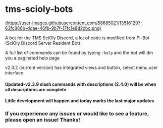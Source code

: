# tms-scioly-bots
[(https://user-images.githubusercontent.com/88685021/135161297-63fc886b-ddae-46fb-9b7f-17fc1e8d2cbc.png)](https://discord.gg/8UGNu4AghE)


A bot for the TMS SciOly Discord, a lot of code is modified from Pi-Bot (SciOly Discord Server Resident Bot)

A full list of commands can be found by typing `!help` and the bot will dm you a paginated help page

v2.3.2 (current version) has integrated views and button, select menu user interface

#### Updated-v2.3.9 slash commands with descriptions (2.4.0) will be when all descriptions are complete 
#### Little development will happen and today marks the last major updates



### If you experience any issues or would like to see a feature, please open an issue! Thanks!

